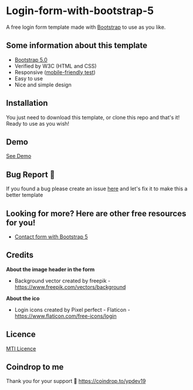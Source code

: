 # Login-form-with-bootstrap-5
A free login form template made with [Bootstrap](https://getbootstrap.com/) to use as you like.

Some information about this template
--------------------------------
- [Bootstrap 5.0](https://getbootstrap.com/docs/5.0/getting-started/introduction/)
- Verified by W3C (HTML and CSS)
- Responsive ([mobile-friendly test](https://search.google.com/test/mobile-friendly/result?id=66ZJoKcwTa5R-J67dkErRQ&url=https%3A%2F%2Fypetrilli.github.io%2Flogin-template-with-bootstrap-5%2F))
- Easy to use
- Nice and simple design

Installation
--------------------------------
You just need to download this template, or clone this repo and that's it! Ready to use as you wish!

Demo
--------------------------------
[See Demo](https://ypetrilli.github.io/login-template-with-bootstrap-5/)

Bug Report :bug:
--------------------------------
If you found a bug please create an issue [here](https://github.com/ypetrilli/contact-template-with-bootstrap-5/issues) and let's fix it to make this a better template

Looking for more? Here are other free resources for you!
--------------------------------
- [Contact form with Bootstrap 5](https://ypetrilli.github.io/contact-template-with-bootstrap-5/)

Credits
--------------------------------
**About the image header in the form**
 - Background vector created by freepik - https://www.freepik.com/vectors/background

**About the ico**
 - Login icons created by Pixel perfect - Flaticon - https://www.flaticon.com/free-icons/login

Licence
--------------------------------
[MTI Licence](http://opensource.org/licenses/MIT)

Coindrop to me
--------------------------------
Thank you for your support :slightly_smiling_face:
https://coindrop.to/ypdev19
